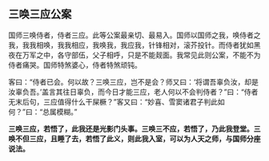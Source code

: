 ## 三唤三应公案

国师三唤侍者，侍者三应。此等公案最亲切、最易入。国师以国师之我，唤侍者之我，我我相唤，我我相应，我唤我，我应我，针锋相对，滚芥投针。而侍者犹如黑夜在万军之中，各守部伍，父子相呼，只是不能觌面。我常见此则公案，不能不为侍者痛哭。国师特煞婆心，侍者特煞顽钝。

客曰：“侍者已会。何以故？三唤三应，岂不是会？师又曰：‘将谓吾辜负汝，却是汝辜负吾。’盖言其往日辜负，而今日才能三应，老人何以不会判侍者？”曰：“侍者无末后句，三应值得什么干屎橛？”客又曰：“妙喜、雪窦诸君子判此如何？”曰：“总属模糊。”

**三唤三应，若悟了，此我还是光影门头事。三唤三不应，若悟了，乃此我登堂。三唤不但三应，且睡了去，若悟了此义，则此我入室，可以为人天之师，与国师分座说法。**
